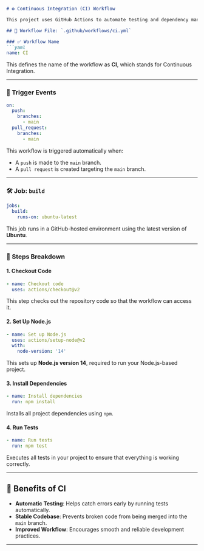 
```markdown
# ⚙️ Continuous Integration (CI) Workflow

This project uses GitHub Actions to automate testing and dependency management every time changes are made to the `main` branch.

## 📄 Workflow File: `.github/workflows/ci.yml`

### ✅ Workflow Name
```yaml
name: CI
```
This defines the name of the workflow as **CI**, which stands for Continuous Integration.

---

### 🔄 Trigger Events
```yaml
on:
  push:
    branches:
      - main
  pull_request:
    branches:
      - main
```
This workflow is triggered automatically when:
- A `push` is made to the `main` branch.
- A `pull request` is created targeting the `main` branch.

---

### 🛠 Job: `build`
```yaml
jobs:
  build:
    runs-on: ubuntu-latest
```
This job runs in a GitHub-hosted environment using the latest version of **Ubuntu**.

---

### 🧩 Steps Breakdown

#### 1. Checkout Code
```yaml
- name: Checkout code
  uses: actions/checkout@v2
```
This step checks out the repository code so that the workflow can access it.

#### 2. Set Up Node.js
```yaml
- name: Set up Node.js
  uses: actions/setup-node@v2
  with:
    node-version: '14'
```
This sets up **Node.js version 14**, required to run your Node.js-based project.

#### 3. Install Dependencies
```yaml
- name: Install dependencies
  run: npm install
```
Installs all project dependencies using `npm`.

#### 4. Run Tests
```yaml
- name: Run tests
  run: npm test
```
Executes all tests in your project to ensure that everything is working correctly.

---

## 📌 Benefits of CI

- **Automatic Testing**: Helps catch errors early by running tests automatically.
- **Stable Codebase**: Prevents broken code from being merged into the `main` branch.
- **Improved Workflow**: Encourages smooth and reliable development practices.

---
